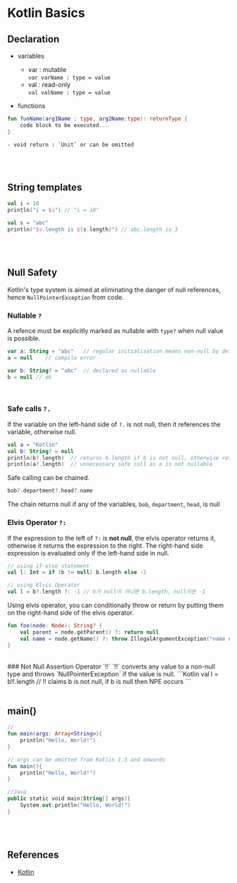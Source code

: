 # Kotlin Basics

## Declaration
* variables
    - var : mutable  
        `var varName : type = value`                 
    - val : read-only  
        `val valName : type = value`

* functions
```Kotlin
fun funName(arg1Name : type, arg2Name:type): returnType {
    code block to be executed...
}
```
    - void return : `Unit` or can be omitted 
<br/><br/>

## String templates
```kotlin
val i = 10
println("i = $i") // "i = 10"

val s = "abc"
println("$s.length is ${s.length}") // abc.length is 3
```
<br/><br/>


## Null Safety
Kotlin's type system is aimed at eliminating the danger of null references, hence `NullPointerException` from code. 

### Nullable `?`
A refence must be explicitly marked as nullable with `type?` when null value is possible.

```Kotlin
var a: String = "abc"   // regular initialisation means non-null by default
a = null    // compile error

var b: String? = "abc"  // declared as nullable
b = null // ok
```
<br/>

### Safe calls `?.`
If the variable on the left-hand side of `?.` is not null, then it references the variable, otherwise null.
```Kotlin
val a = "Kotlin"
val b: String? = null
println(b?.length)  // returns b.length if b is not null, otherwise returns null
println(a?.length)  // unnecessary safe call as a is not nullable
```

Safe calling can be chained.
```Kotlin
bob?.department?.head?.name
```
The chain returns null if any of the variables, `bob`, `department`, `head`, is null
<br/>

### Elvis Operator `?:`
If the expression to the left of `?:` is **not null**, the elvis operator returns it, otherwise it returns the expression to the right. The right-hand side expression is evaluated only if the left-hand side in null.
```Kotlin
// using if-else statement
val l: Int = if (b != null) b.length else -1

// using Elvis Operator
val l = b?.length ?: -1 // b가 null이 아니면 b.length, null이면 -1 
```

Using elvis operator, you can conditionally throw or return by putting them on the right-hand side of the elvis operator.
```Kotlin
fun foo(node: Node): String? {
    val parent = node.getParent() ?: return null
    val name = node.getName() ?: throw IllegalArgumentException("name expected")
}
```
<br/>
### Not Null Assertion Operator `!!`
`!!` converts any value to a non-null type and throws `NullPointerException` if the value is null.
```Kotlin
val l = b!!.length  // !! claims b is not null, if b is null then NPE occurs
```
<br/><br/>

## main()
```Kotlin
// 
fun main(args: Array<String>){
    println("Hello, World!")
}

// args can be omitted from Kotlin 1.3 and onwards
fun main(){
    println("Hello, World!")
}

//Java
public static void main(String[] args){
    System.out.println("Hello, World!")
}
```
<br/><br/>

## References
- [Kotlin](https://kotlinlang.org/docs/reference/basic-syntax.html)
